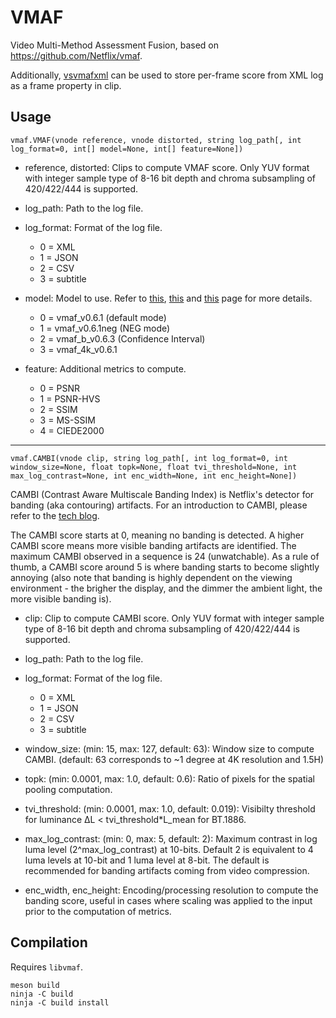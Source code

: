 # VMAF
Video Multi-Method Assessment Fusion, based on https://github.com/Netflix/vmaf.

Additionally, [vsvmafxml](https://pypi.org/project/vsvmafxml) can be used to store per-frame score from XML log as a frame property in clip.


## Usage
    vmaf.VMAF(vnode reference, vnode distorted, string log_path[, int log_format=0, int[] model=None, int[] feature=None])

- reference, distorted: Clips to compute VMAF score. Only YUV format with integer sample type of 8-16 bit depth and chroma subsampling of 420/422/444 is supported.

- log_path: Path to the log file.

- log_format: Format of the log file.
  - 0 = XML
  - 1 = JSON
  - 2 = CSV
  - 3 = subtitle

- model: Model to use. Refer to [this](https://github.com/Netflix/vmaf/blob/master/resource/doc/models.md), [this](https://netflixtechblog.com/toward-a-better-quality-metric-for-the-video-community-7ed94e752a30) and [this](https://github.com/Netflix/vmaf/blob/master/resource/doc/conf_interval.md) page for more details.
  - 0 = vmaf_v0.6.1 (default mode)
  - 1 = vmaf_v0.6.1neg (NEG mode)
  - 2 = vmaf_b_v0.6.3 (Confidence Interval)
  - 3 = vmaf_4k_v0.6.1

- feature: Additional metrics to compute.
  - 0 = PSNR
  - 1 = PSNR-HVS
  - 2 = SSIM
  - 3 = MS-SSIM
  - 4 = CIEDE2000


---
    vmaf.CAMBI(vnode clip, string log_path[, int log_format=0, int window_size=None, float topk=None, float tvi_threshold=None, int max_log_contrast=None, int enc_width=None, int enc_height=None])

CAMBI (Contrast Aware Multiscale Banding Index) is Netflix's detector for banding (aka contouring) artifacts. For an introduction to CAMBI, please refer to the [tech blog](https://netflixtechblog.medium.com/cambi-a-banding-artifact-detector-96777ae12fe2).

The CAMBI score starts at 0, meaning no banding is detected. A higher CAMBI score means more visible banding artifacts are identified. The maximum CAMBI observed in a sequence is 24 (unwatchable). As a rule of thumb, a CAMBI score around 5 is where banding starts to become slightly annoying (also note that banding is highly dependent on the viewing environment - the brigher the display, and the dimmer the ambient light, the more visible banding is).

- clip: Clip to compute CAMBI score. Only YUV format with integer sample type of 8-16 bit depth and chroma subsampling of 420/422/444 is supported.

- log_path: Path to the log file.

- log_format: Format of the log file.
  - 0 = XML
  - 1 = JSON
  - 2 = CSV
  - 3 = subtitle

- window_size: (min: 15, max: 127, default: 63): Window size to compute CAMBI. (default: 63 corresponds to ~1 degree at 4K resolution and 1.5H)

- topk: (min: 0.0001, max: 1.0, default: 0.6): Ratio of pixels for the spatial pooling computation.

- tvi_threshold: (min: 0.0001, max: 1.0, default: 0.019): Visibilty threshold for luminance ΔL < tvi_threshold*L_mean for BT.1886.

- max_log_contrast: (min: 0, max: 5, default: 2): Maximum contrast in log luma level (2^max_log_contrast) at 10-bits. Default 2 is equivalent to 4 luma levels at 10-bit and 1 luma level at 8-bit. The default is recommended for banding artifacts coming from video compression.

- enc_width, enc_height: Encoding/processing resolution to compute the banding score, useful in cases where scaling was applied to the input prior to the computation of metrics.


## Compilation
Requires `libvmaf`.

```
meson build
ninja -C build
ninja -C build install
```
